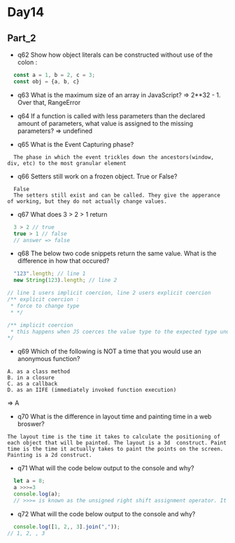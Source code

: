 # Day14

## Part_2
* q62
Show how object literals can be constructed without use of the colon :
```js
  const a = 1, b = 2, c = 3;
  const obj = {a, b, c}
```

* q63
What is the maximum size of an array in JavaScript? => 2**32 - 1. Over that, RangeError

* q64
If a function is called with less parameters than the declared amount of parameters, what value is assigned to the missing parameters? => undefined

* q65
What is the Event Capturing phase?
```
  The phase in which the event trickles down the ancestors(window, div, etc) to the most granular element 
```

* q66
Setters still work on a frozen object. True or False?
```
  False
  The setters still exist and can be called. They give the apperance of working, but they do not actually change values.
```

* q67
What does 3 > 2 > 1 return
```js
  3 > 2 // true
  true > 1 // false
  // answer => false
```

* q68
The below two code snippets return the same value. What is the difference in how that occured?
```js
  "123".length; // line 1
  new String(123).length; // line 2

// line 1 users implicit coercion, line 2 users explicit coercion
/** explicit coercion :
 * force to change type
 * */  

/** implicit coercion
 * this happens when JS coerces the value type to the expected type under the hood
*/

```

* q69
Which of the following is NOT a time that you would use an anonymous function?
```
A. as a class method
B. in a closure
C. as a callback
D. as an IIFE (immediately invoked function execution)
```
=> A

* q70
What is the difference in layout time and painting time in a web broswer?
```
The layout time is the time it takes to calculate the positioning of each object that will be painted. The layout is a 3d  construct. Paint time is the time it actually takes to paint the points on the screen. Painting is a 2d construct.
```

* q71
What will the code below output to the console and why?
```js
  let a = 8;
  a >>>=3
  console.log(a);
  // >>>= is known as the unsigned right shift assignment operator. It moves the bits to the right by the specified amount.
```

* q72
What will the code below output to the console and why?
```js
  console.log([1, 2,, 3].join(","));
// 1, 2, , 3
```